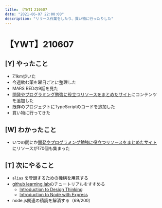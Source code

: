 ```yaml
---
title: 【YWT】210607
date: "2021-06-07 22:00:00"
description: "リリース作業をしたり、買い物に行ったりした"
---
```


# 【YWT】210607

## [Y] やったこと

- 7.1km歩いた
- 今週飲む薬を曜日ごとに整理した
- MARS REDの9話を見た
- [開発やプログラミング勉強に役立つリソースをまとめたサイト](https://rod.expfrom.me/)にコンテンツを追加した
- 既存のプロジェクトにTypeScriptのコードを追加した
- 買い物に行ってきた

## [W] わかったこと

- いつの間にか[開発やプログラミング勉強に役立つリソースをまとめたサイト](https://rod.expfrom.me/)にリソースが170個も集まった

## [T] 次にやること

- `alias` を登録するための機構を用意する
- [github learning lab](https://lab.github.com/githubtraining)のチュートリアルをすすめる
  - [Introduction to Design Thinking](https://lab.github.com/githubtraining/introduction-to-design-thinking)
  - [Introduction to Node with Express](https://lab.github.com/everydeveloper/introduction-to-node-with-express)
- node.js関連の積読を解消する（69/200）
